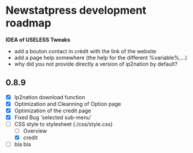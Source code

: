 # Newstatpress development roadmap

**IDEA of USELESS Tweaks**
- add a bouton contact in crédit with the link of the website
- add a page help somewhere (the help for the different %variable%,...)
- why did you not provide directly a version of ip2nation by default?

## 0.8.9

- [x] Ip2nation download function
- [x] Optimization and Cleanning of Option page
- [x] Optimization of the credit page
- [x] Fixed Bug 'selected sub-menu'
- [ ] CSS style to stylesheet (./css/style.css)
  - [ ] Overview
  - [x] credit
- [ ] bla bla
